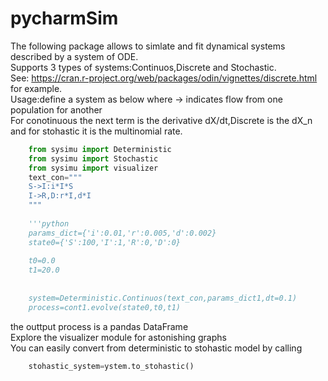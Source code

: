 # pycharmSim

The following package allows to simlate and fit dynamical systems described by a system of ODE. <br />
Supports 3 types of systems:Continuos,Discrete and Stochastic. <br />
See: https://cran.r-project.org/web/packages/odin/vignettes/discrete.html for example. <br />
Usage:define a system as below where -> indicates flow from one population for another <br />
For conotinuous the next term is the derivative dX/dt,Discrete is the dX_n and for stohastic it is the multinomial rate. <br />


```python
    from sysimu import Deterministic
    from sysimu import Stochastic
    from sysimu import visualizer
    text_con="""
    S->I:i*I*S
    I->R,D:r*I,d*I
    """
    
    '''python
    params_dict={'i':0.01,'r':0.005,'d':0.002}
    state0={'S':100,'I':1,'R':0,'D':0}
    
    t0=0.0
    t1=20.0
    
    
    system=Deterministic.Continuos(text_con,params_dict1,dt=0.1)
    process=cont1.evolve(state0,t0,t1)
 ```   
    
the outtput process is a pandas DataFrame<br />
Explore the visualizer module for astonishing graphs<br />
 You can easily convert from deterministic to stohastic model by calling<br />
 
 ``` python
     stohastic_system=ystem.to_stohastic()
 ```

